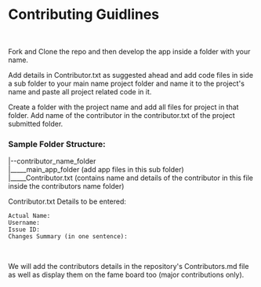 <h1>Contributing Guidlines</h1>
<br>

Fork and Clone the repo and then develop the app inside a folder with your name.
<br>

Add details in Contributor.txt as suggested ahead and add code files in side a sub folder to your main name project folder and name it to the project's name and paste all project related code in it. 
<br>

Create a folder with the project name and add all files for project in that folder. Add name of the contributor in the contributor.txt of the project submitted folder.
<br>

<h3>Sample Folder Structure:</h3>

|--contributor_name_folder<br> 
|_____main_app_folder (add app files in this sub folder)<br>
|_____Contributor.txt (contains name and details of the contributor in this file inside the contributors name folder)
<br>

Contributor.txt Details to be entered:
```
Actual Name:
Username:
Issue ID:
Changes Summary (in one sentence):
```
<br>

We will add the contributors details in the repository's Contributors.md file as well as display them on the fame board too (major contributions only).
